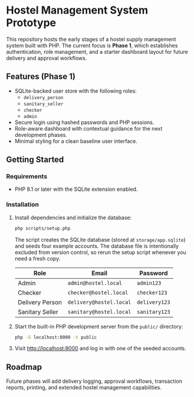 # Hostel Management System Prototype

This repository hosts the early stages of a hostel supply management system built with PHP. The current focus is **Phase 1**, which establishes authentication, role management, and a starter dashboard layout for future delivery and approval workflows.

## Features (Phase 1)

- SQLite-backed user store with the following roles:
  - `delivery_person`
  - `sanitary_seller`
  - `checker`
  - `admin`
- Secure login using hashed passwords and PHP sessions.
- Role-aware dashboard with contextual guidance for the next development phases.
- Minimal styling for a clean baseline user interface.

## Getting Started

### Requirements

- PHP 8.1 or later with the SQLite extension enabled.

### Installation

1. Install dependencies and initialize the database:

   ```bash
   php scripts/setup.php
   ```

   The script creates the SQLite database (stored at `storage/app.sqlite`) and seeds four example accounts. The database file is intentionally excluded from version control, so rerun the setup script whenever you need a fresh copy.

   | Role                | Email                     | Password       |
   | ------------------- | ------------------------- | -------------- |
   | Admin               | `admin@hostel.local`      | `admin123`     |
   | Checker             | `checker@hostel.local`    | `checker123`   |
   | Delivery Person     | `delivery@hostel.local`   | `delivery123`  |
   | Sanitary Seller     | `sanitary@hostel.local`   | `sanitary123`  |

2. Start the built-in PHP development server from the `public/` directory:

   ```bash
   php -S localhost:8000 -t public
   ```

3. Visit [http://localhost:8000](http://localhost:8000) and log in with one of the seeded accounts.

## Roadmap

Future phases will add delivery logging, approval workflows, transaction reports, printing, and extended hostel management capabilities.
